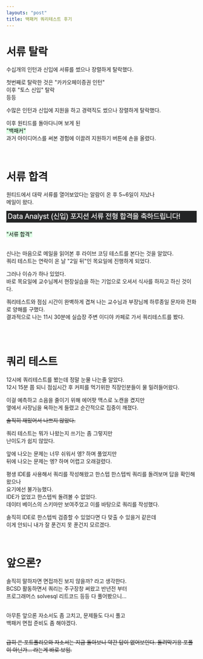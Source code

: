 ```yaml
---
layouts: "post"
title: 백패커 쿼리테스트 후기
---
```

# 서류 탈락

수십개의 인턴과 신입에 서류를 썼으나 장렬하게 탈락했다. 

첫번째로 탈락한 것은 "카카오페이증권 인턴"   
이후 "토스 신입" 탈락    
등등   
   
수많은 인턴과 신입에 지원을 하고 경력직도 썼으나 장렬하게 탈락했다.    
   
이후 원티드를 돌아다니며 보게 된    
<mark style='background-color: #dcffe4'>"백패커"</mark>   
과거 아이디어스를 써본 경험에 이끌려 지원하기 버튼에 손을 올렸다.    


<br>

 
# 서류 합격 

원티드에서 대략 서류를 열어보았다는 알람이 온 후 5~6일이 지났나    
메일이 왔다.    


![test](/images/2025-01-11-백패커-쿼리테스트-후기/합격.png)  
<Br>
<mark style='background-color: #dcffe4'>"서류 합격"</mark>   
   <br>



신나는 마음으로 메일을 읽어본 후 라이브 코딩 테스트를 본다는 것을 알았다.    
쿼리 테스트는 연락이 온 날 "2일 뒤"인 목요일에 진행하게 되었다.    
   
그러나 이슈가 하나 있었다.    
바로 목요일에 교수님께서 현장실습을 하는 기업으로 오셔서 식사를 하자고 하신 것이다.    
   
쿼리테스트와 점심 시간이 완벽하게 겹쳐 나는 교수님과 부장님께 하루종일 문자와 전화로 양해를 구했다.    
결과적으로 나는 11시 30분에 실습장 주변 이디야 카페로 가서 쿼리테스트를 봤다.    
   




<br>
<br>

# 쿼리 테스트
12시에 쿼리테스트를 봤는데 정말 눈물 나는줄 알았다.    
12시 15분 쯤 되니 점심시간 후 커피를 먹기위한 직장인분들이 물 밀려들어왔다.   
    
이걸 예측하고 소음을 줄이기 위해 에어팟 맥스로 노캔을 켰지만   
옆에서 사장님을 욕하는게 들렸고 순간적으로 집중이 깨졌다.     
    
~~솔직히 재밌어서 나쁘지 않았다.~~
   
쿼리 테스트는 뭐가 나왔는지 쓰기는 좀 그렇지만    
난이도가 쉽지 않았다.     
    
앞에 나오는 문제는 너무 쉬워서 엥? 하며 풀었지만     
뒤에 나오는 문제는 엥? 하며 어렵고 오래걸렸다.     
    
    
평생 IDE를 사용해서 쿼리를 작성해왔고 한스텝 한스텝씩 쿼리를 돌려보며 답을 확인해왔으나     
요기에선 불가능했다.     
IDE가 없었고 한스텝씩 돌려볼 수 없었다.     
데이터 베이스의 스키마만 보여주었고 이를 바탕으로 쿼리를 작성했다.     
     
     
솔직히 IDE로 한스텝씩 검증할 수 있었다면 다 맞출 수 있을거 같은데     
이게 안되니 내가 잘 푼건지 못 푼건지 모르겠다.      
      
     
 <br>
 
# 앞으론? 
     
솔직히 말하자면 면접까진 보지 않을까? 라고 생각한다.      
BCSD 활동하면서 쿼리는 주구장창 써왔고 반년전 부터     
프로그래머스 solvesql 리트코드 등등 다 풀어봤으니...    
<br>

    
아무튼 앞으론 자소서도 좀 고치고, 문제들도 다시 풀고    
백패커 면접 준비도 좀 해야겠다.     
<br>

     
~~급히 쓴 포트폴리오와 자소서는 지금 돌아보니 약간 답이 없어보인다. 
돌려막기용 포폴이 아닌가... 라는게 바로 보임.~~




